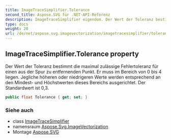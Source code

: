 ```yaml
---
title: ImageTraceSimplifier.Tolerance
second_title: Aspose.SVG für .NET-API-Referenz
description: ImageTraceSimplifier eigendom. Der Wert der Toleranz bestimmt die maximal zulässige Fehlertoleranz für einen aus der Spur zu entfernenden Punkt. Er muss im Bereich von 0 bis 4 liegen. Jegliche höheren oder niedrigeren Werte werden entsprechend an den Mindest und Höchstwerten dieses Bereichs ausgerichtet. Der Standardwert ist 03.
type: docs
weight: 20
url: /de/net/aspose.svg.imagevectorization/imagetracesimplifier/tolerance/
---
```

## ImageTraceSimplifier.Tolerance property

Der Wert der Toleranz bestimmt die maximal zulässige Fehlertoleranz für einen aus der Spur zu entfernenden Punkt. Er muss im Bereich von 0 bis 4 liegen. Jegliche höheren oder niedrigeren Werte werden entsprechend an den Mindest- und Höchstwerten dieses Bereichs ausgerichtet. Der Standardwert ist 0,3.

```csharp
public float Tolerance { get; set; }
```

### Siehe auch

* class [ImageTraceSimplifier](../)
* namensraum [Aspose.Svg.ImageVectorization](../../imagetracesimplifier/)
* Montage [Aspose.SVG](../../../)


